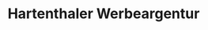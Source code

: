 ---
title: "Hartenthaler Werbeargentur"
url: /lengau/hartenthaler-werbeargentur/
shop: Allgemein
---